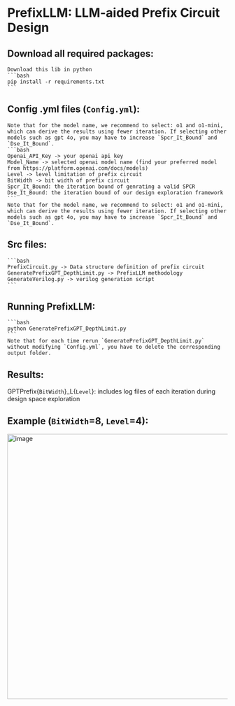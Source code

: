 # PrefixLLM: LLM-aided Prefix Circuit Design

## Download all required packages:

    Download this lib in python
    ```bash
    pip install -r requirements.txt
    ```

## Config .yml files (`Config.yml`):
    Note that for the model name, we recommend to select: o1 and o1-mini, which can derive the results using fewer iteration. If selecting other models such as gpt 4o, you may have to increase `Spcr_It_Bound` and `Dse_It_Bound`.
    ```bash
    Openai_API_Key -> your openai api key
    Model_Name -> selected openai model name (find your preferred model from https://platform.openai.com/docs/models)
    Level -> level limitation of prefix circuit
    BitWidth -> bit width of prefix circuit
    Spcr_It_Bound: the iteration bound of genrating a valid SPCR
    Dse_It_Bound: the iteration bound of our design exploration framework
    ```
    Note that for the model name, we recommend to select: o1 and o1-mini, which can derive the results using fewer iteration. If selecting other models such as gpt 4o, you may have to increase `Spcr_It_Bound` and `Dse_It_Bound`.

## Src files:
    ```bash
    PrefixCircuit.py -> Data structure definition of prefix circuit
    GeneratePrefixGPT_DepthLimit.py -> PrefixLLM methodology
    GenerateVerilog.py -> verilog generation script
    ```

## Running PrefixLLM:
    ```bash
    python GeneratePrefixGPT_DepthLimit.py
    ```
    Note that for each time rerun `GeneratePrefixGPT_DepthLimit.py` without modifying `Config.yml`, you have to delete the corresponding output folder.

## Results:
   GPTPrefix{`BitWidth`}_L{`Level`}: includes log files of each iteration during design space exploration

## Example (`BitWidth`=8, `Level`=4):
<img width="607" alt="image" src="https://github.com/user-attachments/assets/88fcf8e1-3d79-4d3f-ad91-1c047ff99482" />



   

